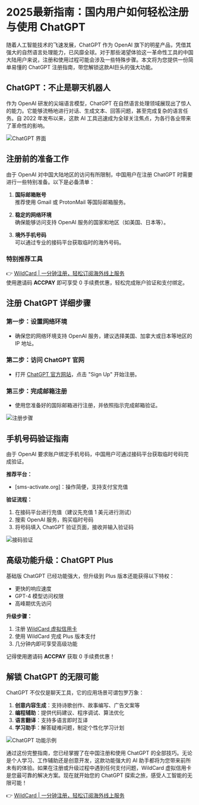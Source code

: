 # 2025最新指南：国内用户如何轻松注册与使用 ChatGPT

随着人工智能技术的飞速发展，ChatGPT 作为 OpenAI 旗下的明星产品，凭借其强大的自然语言处理能力，已风靡全球。对于那些渴望体验这一革命性工具的中国大陆用户来说，注册和使用过程可能会涉及一些特殊步骤。本文将为您提供一份简单易懂的 ChatGPT 注册指南，带您解锁这款AI巨头的强大功能。

## ChatGPT：不止是聊天机器人

作为 OpenAI 研发的尖端语言模型，ChatGPT 在自然语言处理领域展现出了惊人的能力。它能够流畅地进行对话、生成文本、回答问题，甚至完成复杂的语言任务。自 2022 年发布以来，这款 AI 工具迅速成为全球关注焦点，为各行各业带来了革命性的影响。

![ChatGPT 界面](https://bbtdd.com/img/1836178344457.webp)

## 注册前的准备工作

由于 OpenAI 对中国大陆地区的访问有所限制，中国用户在注册 ChatGPT 时需要进行一些特别准备。以下是必备清单：

1. **国际邮箱账号**  
   推荐使用 Gmail 或 ProtonMail 等国际邮箱服务。

2. **稳定的网络环境**  
   确保能够访问支持 OpenAI 服务的国家和地区（如美国、日本等）。

3. **境外手机号码**  
   可以通过专业的接码平台获取临时的海外号码。

### 特别推荐工具
👉 [WildCard | 一分钟注册，轻松订阅海外线上服务](https://bbtdd.com/WildCard)  
使用邀请码 **ACCPAY** 即可享受 0 手续费优惠，轻松完成账户验证和支付绑定。

## 注册 ChatGPT 详细步骤

### 第一步：设置网络环境
- 确保您的网络环境支持 OpenAI 服务，建议选择美国、加拿大或日本等地区的 IP 地址。

### 第二步：访问 ChatGPT 官网
- 打开 [ChatGPT 官方网站](https://bbtdd.com/WildCard)，点击 "Sign Up" 开始注册。

### 第三步：完成邮箱注册
- 使用您准备好的国际邮箱进行注册，并依照指示完成邮箱验证。

![注册步骤](https://bbtdd.com/img/57634805420081.webp)

## 手机号码验证指南

由于 OpenAI 要求账户绑定手机号码，中国用户可通过接码平台获取临时号码完成验证。

**推荐平台：**
- [sms-activate.org]：操作简便，支持支付宝充值

**验证流程：**
1. 在接码平台进行充值（建议先充值 1 美元进行测试）
2. 搜索 OpenAI 服务，购买临时号码
3. 将号码填入 ChatGPT 验证页面，接收并输入验证码

![接码验证](https://bbtdd.com/img/1988371769.webp)

## 高级功能升级：ChatGPT Plus

基础版 ChatGPT 已经功能强大，但升级到 Plus 版本还能获得以下特权：
- 更快的响应速度
- GPT-4 模型访问权限
- 高峰期优先访问

**升级步骤：**
1. 注册 [WildCard 虚拟信用卡](https://bbtdd.com/WildCard)
2. 使用 WildCard 完成 Plus 版本支付
3. 几分钟内即可享受高级功能

记得使用邀请码 **ACCPAY** 获取 0 手续费优惠！

## 解锁 ChatGPT 的无限可能

ChatGPT 不仅仅是聊天工具，它的应用场景可谓包罗万象：

1. **创意内容生成**：支持诗歌创作、故事编写、广告文案等
2. **编程辅助**：提供代码建议、程序调试、算法优化
3. **语言翻译**：支持多语言即时互译
4. **学习助手**：解答疑难问题，制定个性化学习计划

![ChatGPT 功能示例](https://bbtdd.com/img/1574478300734290.webp)

通过这份完整指南，您已经掌握了在中国注册和使用 ChatGPT 的全部技巧。无论是个人学习、工作辅助还是创意开发，这款功能强大的 AI 助手都将为您带来前所未有的体验。如果在注册或升级过程中遇到任何支付问题，WildCard 虚拟信用卡是您最可靠的解决方案。现在就开始您的 ChatGPT 探索之旅，感受人工智能的无限可能！

👉 [WildCard | 一分钟注册，轻松订阅海外线上服务](https://bbtdd.com/WildCard)